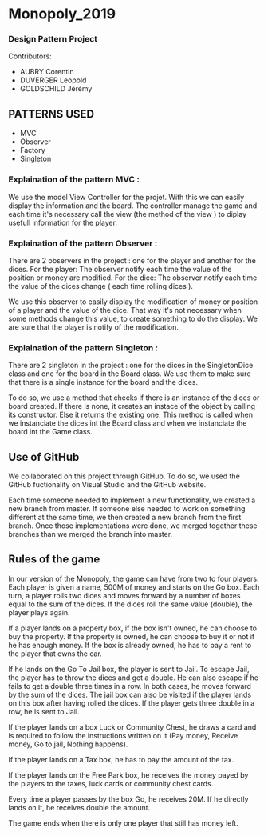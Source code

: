 
# Monopoly_2019
### Design Pattern Project

Contributors:
- AUBRY Corentin
- DUVERGER Leopold
- GOLDSCHILD Jérémy

## PATTERNS USED 
- MVC
- Observer
- Factory
- Singleton

### Explaination of the pattern MVC :

We use the model View Controller for the projet. With this we can easily display the information and the board. The controller manage the game and each time it's necessary call the view (the method of the view ) to diplay usefull information for the player.


### Explaination of the pattern Observer :

There are 2 observers in the project : one for the player and another for the dices.
For the player: The observer notify each time the value of the position or money are modified.
For the dice: The observer notify each time the value of the dices change ( each time rolling dices ).

We use this observer to easily display the modification of money or position of a player and the value of the dice.
That way it's not necessary when some methods change this value, to create something to do the display.
We are sure that the player is notify of the modification.


### Explaination of the pattern Singleton :

There are 2 singleton in the project : one for the dices in the SingletonDice class and one for the board in the Board class.
We use them to make sure that there is a single instance for the board and the dices.

To do so, we use a method that checks if there is an instance of the dices or board created. If there is none, it creates an instace of the object by calling its constructor. Else it returns the existing one.
This method is called when we instanciate the dices int the Board class and when we instanciate the board int the Game class.

## Use of GitHub

We collaborated on this project through GitHub. To do so, we used the GitHub fuctionality on Visual Studio and the GitHub website.

Each time someone needed to implement a new functionality, we created a new branch from master. If someone else needed to work on something different at the same time, we then created a new branch from the first branch. Once those implementations were done, we merged together these branches than we merged the branch into master.

## Rules of the game 

In our version of the Monopoly, the game can have from two to four players.
Each player is given a name, 500M of money and starts on the Go box.
Each turn, a player rolls two dices and moves forward by a number of boxes equal to the sum of the dices.
If the dices roll the same value (double), the player plays again.

If a player lands on a property box, if the box isn't owned, he can choose to buy the property. If the property is owned, he can choose to buy it or not if he has enough money. If the box is already owned, he has to pay a rent to the player that owns the car.

If he lands on the Go To Jail box, the player is sent to Jail.
To escape Jail, the player has to throw the dices and get a double. He can also escape if he fails to get a double three times in a row. In both cases, he moves forward by the sum of the dices.
The jail box can also be visited if the player lands on this box after having rolled the dices.
If the player gets three double in a row, he is sent to Jail.

If the player lands on a box Luck or Community Chest, he draws a card and is required to follow the instructions written on it (Pay money, Receive money, Go to jail, Nothing happens).

If the player lands on a Tax box, he has to pay the amount of the tax.

If the player lands on the Free Park box, he receives the money payed by the players to the taxes, luck cards or community chest cards.

Every time a player passes by the box Go, he receives 20M. If he directly lands on it, he receives double the amount.

The game ends when there is only one player that still has money left.


